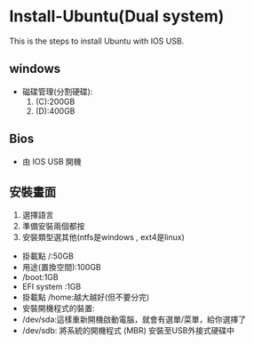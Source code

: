 # Install-Ubuntu(Dual system)
This is the steps to install Ubuntu with IOS USB.

## windows
* 磁碟管理(分割硬碟):
   1. (C):200GB 
   1. (D):400GB

## Bios
* 由 IOS USB 開機

## 安裝畫面
1. 選擇語言
1. 準備安裝兩個都按
1. 安裝類型選其他(ntfs是windows , ext4是linux)
  * 掛載點 /:50GB
  * 用途(置換空間):100GB
  * /boot:1GB 
  * EFI system :1GB
  * 掛載點 /home:越大越好(但不要分完)
  * 安裝開機程式的裝置:
   * /dev/sda:這樣重新開機啟動電腦，就會有選單/菜單，給你選擇了
   * /dev/sdb: 將系統的開機程式 (MBR) 安裝至USB外接式硬碟中
